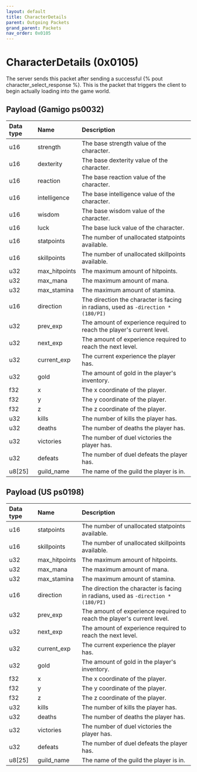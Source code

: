 ```yaml
---
layout: default
title: CharacterDetails
parent: Outgoing Packets
grand_parent: Packets
nav_order: 0x0105
---
```


# CharacterDetails (0x0105)

The server sends this packet after sending a successful {% pout character_select_response %}. This is the packet that triggers the client to begin actually loading into the game world.

## Payload (Gamigo ps0032)

| Data type            | Name            | Description                                                                                |
|:---------------------|:----------------|:-------------------------------------------------------------------------------------------|
| u16                  | strength        | The base strength value of the character.                                                  |
| u16                  | dexterity       | The base dexterity value of the character.                                                 |
| u16                  | reaction        | The base reaction value of the character.                                                  |
| u16                  | intelligence    | The base intelligence value of the character.                                              |
| u16                  | wisdom          | The base wisdom value of the character.                                                    |
| u16                  | luck            | The base luck value of the character.                                                      |
| u16                  | statpoints      | The number of unallocated statpoints available.                                            |
| u16                  | skillpoints     | The number of unallocated skillpoints available.                                           |
| u32                  | max_hitpoints   | The maximum amount of hitpoints.                                                           |
| u32                  | max_mana        | The maximum amount of mana.                                                                |
| u32                  | max_stamina     | The maximum amount of stamina.                                                             |
| u16                  | direction       | The direction the character is facing in radians, used as `-direction * (180/PI)`          |
| u32                  | prev_exp        | The amount of experience required to reach the player's current level.                     |
| u32                  | next_exp        | The amount of experience required to reach the next level.                                 |
| u32                  | current_exp     | The current experience the player has.                                                     |
| u32                  | gold            | The amount of gold in the player's inventory.                                              |
| f32                  | x               | The x coordinate of the player.                                                            |
| f32                  | y               | The y coordinate of the player.                                                            |
| f32                  | z               | The z coordinate of the player.                                                            |
| u32                  | kills           | The number of kills the player has.                                                        |
| u32                  | deaths          | The number of deaths the player has.                                                       |
| u32                  | victories       | The number of duel victories the player has.                                               |
| u32                  | defeats         | The number of duel defeats the player has.                                                 |
| u8[25]               | guild_name      | The name of the guild the player is in.                                                    |

## Payload (US ps0198)

| Data type            | Name            | Description                                                                                |
|:---------------------|:----------------|:-------------------------------------------------------------------------------------------|
| u16                  | statpoints      | The number of unallocated statpoints available.                                            |
| u16                  | skillpoints     | The number of unallocated skillpoints available.                                           |
| u32                  | max_hitpoints   | The maximum amount of hitpoints.                                                           |
| u32                  | max_mana        | The maximum amount of mana.                                                                |
| u32                  | max_stamina     | The maximum amount of stamina.                                                             |
| u16                  | direction       | The direction the character is facing in radians, used as `-direction * (180/PI)`          |
| u32                  | prev_exp        | The amount of experience required to reach the player's current level.                     |
| u32                  | next_exp        | The amount of experience required to reach the next level.                                 |
| u32                  | current_exp     | The current experience the player has.                                                     |
| u32                  | gold            | The amount of gold in the player's inventory.                                              |
| f32                  | x               | The x coordinate of the player.                                                            |
| f32                  | y               | The y coordinate of the player.                                                            |
| f32                  | z               | The z coordinate of the player.                                                            |
| u32                  | kills           | The number of kills the player has.                                                        |
| u32                  | deaths          | The number of deaths the player has.                                                       |
| u32                  | victories       | The number of duel victories the player has.                                               |
| u32                  | defeats         | The number of duel defeats the player has.                                                 |
| u8[25]               | guild_name      | The name of the guild the player is in.                                                    |